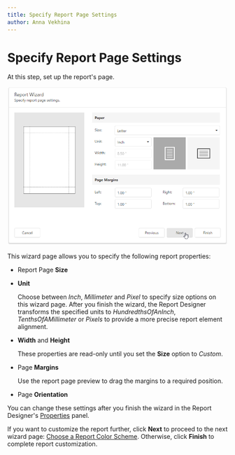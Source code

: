 ```yaml
---
title: Specify Report Page Settings
author: Anna Vekhina
---
```


# Specify Report Page Settings 

At this step, set up the report's page.

![](../../../../../images/eurd-web-report-wizard-specify-report-page-settings.png)

This wizard page allows you to specify the following report properties:

* Report Page **Size**

* **Unit** 

    Choose between _Inch_, _Millimeter_ and _Pixel_ to specify size options on this wizard page. After you finish the wizard, the Report Designer transforms the specified units to _HundredthsOfAnInch_, _TenthsOfAMillimeter_ or _Pixels_ to provide a more precise report element alignment.

* **Width** and **Height**

    These properties are read-only until you set the **Size** option to _Custom_.

* Page **Margins**

    Use the report page preview to drag the margins to a required position.

* Page **Orientation**

You can change these settings after you finish the wizard in the Report Designer's [Properties](../../../report-designer-tools/ui-panels/properties-panel.md) panel.

If you want to customize the report further, click **Next** to proceed to the next wizard page: [Choose a Report Color Scheme](choose-a-report-color-scheme.md). Otherwise, click **Finish** to complete report customization.